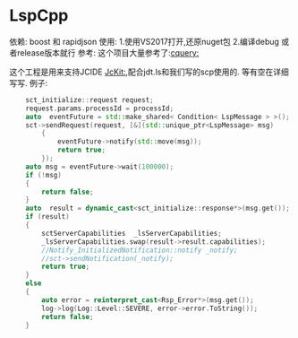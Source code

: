 # LspCpp
依赖: boost 和 rapidjson
使用:
 1.使用VS2017打开,还原nuget包
 2.编译debug 或者release版本就行
参考:
 这个项目大量参考了:[cquery:][1]


 这个工程是用来支持JCIDE [JcKit:][2],配合jdt.ls和我们写的scp使用的.
 等有空在详细写写.
 例子:
```cpp
	sct_initialize::request request;
	request.params.processId = processId;
	auto  eventFuture = std::make_shared< Condition< LspMessage > >();
	sct->sendRequest(request, [&](std::unique_ptr<LspMessage> msg)
		{
			eventFuture->notify(std::move(msg));
			return true;
		});
	auto msg = eventFuture->wait(100000);
	if (!msg)
	{
		return false;
	}
	auto  result = dynamic_cast<sct_initialize::response*>(msg.get());
	if (result)
	{
		sctServerCapabilities  _lsServerCapabilities;
		_lsServerCapabilities.swap(result->result.capabilities);
		//Notify_InitializedNotification::notify _notify;
		//sct->sendNotification(_notify);
		return true;
	}
	else
	{
		auto error = reinterpret_cast<Rsp_Error*>(msg.get());
		log->log(Log::Level::SEVERE, error->error.ToString());
		return false;
	}

```

[1]: https://github.com/cquery-project/cquery "cquery:"
[2]: https://www.javacardos.com/tools "JcKit:"